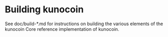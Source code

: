 Building kunocoin
================

See doc/build-*.md for instructions on building the various
elements of the kunocoin Core reference implementation of kunocoin.
